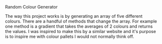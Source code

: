 Random Colour Generator

The way this project works is by generating an array of five different colours.
There are a handful of methods that change the array.
For example one method is a gradient that takes the averages of 2 colours and returns the values.
I was inspired to make this by a similar website and it's purpose is to inspire me with colour pallets I would not normally think off.
